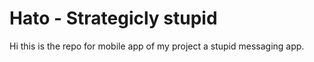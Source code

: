 ﻿# Hato - Strategicly stupid

Hi this is the repo for mobile app of my project a stupid messaging app.
